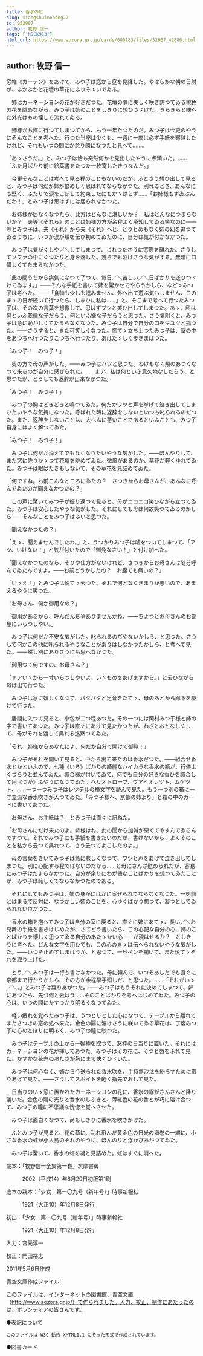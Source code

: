```yaml
---
title: 香水の虹
slug: xiangshuinohong27
id: 052907
author: 牧野 信一
tags: ["NDCK913"]
html_url: https://www.aozora.gr.jp/cards/000183/files/52907_42880.html
---
```


## author: 牧野 信一

窓帷《カーテン》をあけて、みつ子は窓から庭を見降した。やはらかな朝の日射が、ふかぶかと花壇の草花にふりそゝいでゐる。

　姉はカーネーシヨンの花が好きだつた。花壇の隅に美しく咲き誇つてゐる桃色の花を眺めながら、みつ子は姉のことをしきりに想ひつゞけた。きらきらと映へた外光はもの懐しく流れてゐる。

　姉様がお嫁に行つてしまつてから、もう一年たつたのだ。みつ子は今更のやうにそんなことを考へた。行つた当座は少くも、一週に一度は必ず手紙を寄越したけれど、それもいつの間にか怠り勝になつたと見へて……。

「あゝさうだ。」と、みつ子は恰も突然何かを見出したやうに点頭いた。……「ふた月ばかり前に絵葉書をたつた一枚寄したきりなんだ。」

　今更そんなことは考へて見る程のこともないのだが、ふとさう想ひ出して見ると、みつ子は何だか姉が恨めしく思はれてならなかつた。別れるとき、あんなにも堅く、ふたりで涙をこぼして約束したにもかゝはらず……「お姉様もずゐぶんだわ！」とみつ子は思はずには居られなかつた。

　お姉様が居なくなつたら、此方はどんなに淋しいか？　私はどんなにつまらないか？　夫等《それら》のことは姉様の方が余程よく承知してゐる筈なのに――等とみつ子は、夫《それ》から夫《それ》へと、とりとめもなく姉の幻を追つてゐるうちに、いつか涙が頬を伝ひ初めてゐたのに、自分は気が付かなかつた。

　みつ子は気がくしや／＼してしまつて、じれつたさうに窓際を離れた。さうしてソファの中にぐつたりと身を落した。幾らでも泣けさうな気がする。無暗に口惜しくてたまらなかつた。

「此の間うちから病気になつて了つて、毎日／＼苦しい／＼日ばかりを送りつゞけてゐます。」――そんな手紙を書いて姉を驚かせてやらうかしら、などゝみつ子は考へた。――「食物も少しも進みません、外へ出て遊ぶ気もしません、このまゝの日が続いて行つたら、しまひに私は……」と、そこまで考へて行つたみつ子は、その次の言葉を想像して、思はずプツと笑ひ出してしまつた。あゝ、私は何といふ我儘な子だらう、何といふ嫌な子だらうと思つた。さう気附くと、みつ子は急に恥かしくてたまらなくなつた。みつ子は自分で自分の口をギユツと抓つた。――さうすると、また可笑しくなつた。慌てゝ立ち上つたみつ子は、室の中をあつちへ行つたりこつちへ行つたり、あはたゞしく歩きまはつた。

「みつ子！　みつ子！」

　奥の方で母の声がした。――みつ子はハツと思つた。わけもなく頬のあつくなつて来るのが自分に感ぜられた。……まア、私は何といふ意久地なしだらう、と思つたが、どうしても返辞が出来なかつた。

「みつ子！　みつ子！」

　みつ子の胸はどきどきと鳴つてゐた。何だかワツと声を挙げて泣き出してしまひたいやうな気持になつた。呼ばれた時に返辞をしないといつも叱られるのだつた。また、返辞をしないことは、大へんに悪いことであるといふことも、みつ子自身にはよく解つてゐた。

「みつ子！　みつ子！」

　みつ子は何だか消えてでもなくなりたいやうな気がした。――ぼんやりして、また窓に凭りかゝつて花壇を眺めてゐた。微風があるのか、草花が軽くゆれてゐた。みつ子は眼ばたきもしないで、その草花を見詰めてゐた。

「何ですね。お前こんなところにゐたの？　さつきからお母さんが、あんなに呼んでゐたのが聞えなかつたの？」

　この声に驚いてみつ子が振り返つて見ると、母がニコニコ笑ひながら立つてゐた。みつ子は安心したやうな気がした。それにしても母は何故笑つてゐるのかしら――そんなことをみつ子はふいと思つた。

「聞えなかつたの？」

「えゝ、聞えませんでしたわ。」と、うつかりみつ子は嘘をついてしまつて、「アツ、いけない！」と気が付いたので「御免なさい！」と付け加へた。

「聞えなかつたのなら、そりや仕方がないけれど、さつきからお母さんは随分呼んでゐたんですよ。――お前どうかしたの？　お腹でも痛いの？」

「いゝえ！」とみつ子は慌てゝ云つた。それで何となくきまりが悪いので、あまえるやうに笑つた。

「お母さん、何か御用なの？」

「御用があるから、呼んだんぢやありませんかね。――ちよつとお母さんのお部屋にいらつしやい。」

　みつ子は何だか不安な気がした。叱られるのぢやないかしら、と思つた。さうして何かこの他に叱られるやうなことがありはしなかつたかしら、と考へて見た。――然し別にありさうにも思へなかつた。

「御用つて何ですの、お母さん？」

「まアいゝから一寸いらつしやいよ。いゝものをあげますから。」と云ひながら母は出て行つた。

　みつ子は急に嬉しくなつて、パタパタと足音をたてゝ、母のあとから廊下を駆けて行つた。

　居間に入つて見ると、小包が二つ程あつた。その一つには岡村みつ子様と姉の字で書いてあつた。みつ子は直ぐにあけて見たかつたが、わざとおとなしくして、母がそれを渡して呉れる迄黙つてゐた。

「それ、姉様からあなたによ、何だか自分で開けて御覧！」

　みつ子がそれを開いて見ると、中から出て来たのは香水だつた。――組合せ香水とかといふので、七種《いろ》ばかりの綺麗なハイカラな香水の瓶が、行儀よくづらりと並んでゐた。調合器が付いてゐて、何でも自分の好きな香ひを調合して用《つか》ふやうになつてゐた。ヘリオトロープ、ヴアイオレツト、ムゲツト、……一つ一つみつ子はレツテルの横文字を読んで見た。もう一つ別の箱に一寸立派な香水吹きが入つてゐた。「みつ子様へ、京都の姉より」と箱の中のカードに書いてあつた。

「お母さん、お手紙は？」とみつ子は直ぐに訊ねた。

「お母さんにだけ来たのよ。姉様はね、此の聞から加減が悪くてやすんでゐるんですつて。それでみつ子にも手紙を書きたいのだが、書けないから、よくそのことを私から云つて呉れつて、さう云つてよこしたのよ。」

　母の言葉をきいてみつ子は急に悲しくなつて、ワツと声をあげて泣き出してしまつた。別に心配する程ではないのだから……と母にさんざ慰められたが、容易にみつ子はだまらなかつた。自分が余りにわが儘なことばかりを想つてゐたことが、みつ子は恥しくてならなかつたのである。

　それにしてもみつ子は、姉の身がにはかに案ぜられてならなくなつた。一刻前とはまるで反対に、なつかしい姉のことを、心ゆくばかり想つて、凝つとしてゐられない位だつた。

　香水の箱を抱へてみつ子は自分の室に戻ると、直ぐに姉にあてゝ、長い／＼お見舞の手紙を書きはじめたが、さてどう書いたら、この心配な自分の心、姉のことばかりを懐しく思つてゐる自分のあたゝかい心――が現はせるか？　としきりに考へた。どんな文字を用ひても、この心のまゝは伝へられないやうな気がした。――いつそ止めてしまはうか、と思つて、一旦ペンを擱いて、また慌てゝそれを取り上げた。

　とう／＼みつ子は一行も書けなかつた。母に頼んで、いつそあしたでも直ぐに京都まで行かうかしら、その方が余程早手廻しだ、と思つた。……「それがいゝ／＼。」とみつ子は躍りあがつた。――みつ子はもうそれに決めてしまつて、姉にあつたら、先づ何と云はう……そのことばかりを考へはじめてゐた。みつ子の心は、いつの間にかすつかり明るくなつてゐた。

　軽い疲れを覚へたみつ子は、うつとりとした心になつて、テーブルから離れてまたさつきの窓の処へ来た。金色の陽に溶けさうに咲いてゐる草花は、丁度みつ子の心のとほりに明るく、みつ子の瞳に映つた。

　みつ子はテーブルの上から一輪挿を取つて、窓枠の日当りに置いた。それにはカーネーシヨンの花が挿してあつた。みつ子はその花に、そつと唇をふれて見た。かすかな花弁の冷たさが胸にまで快くひゞいた。

　みつ子は何心なく、姉から今送られた香水吹を、手持無沙汰を紛らすために取りあげて見た。――さうしてスポイトを軽く指先でおして見た。

　日当りのいゝ窓に置かれたカーネーシヨンの花に、香水の霧がさんさんと降り灑いだ。金色の陽の光りと香水のしぶきと、薄紅色の花の香とが巧に溶け合つて、みつ子の瞳に不思議な恍惚を覚へさせた。



　みつ子は面白くなつて、尚もしきりに香水を吹きかけた。

　ふとみつ子が見ると、花の蔭に、乱れ飛んだ黄金色の日光の渦巻の一端に、小さな香水の虹が小人島のそれのやうに、ほんのりと浮かびあがつてゐた。

　みつ子は驚いて、香水の虹を凝と見詰めた。虹はすぐに消へた。













底本：「牧野信一全集第一巻」筑摩書房

　　　2002（平成14）年8月20日初版第1刷

底本の親本：「少女　第一〇九号（新年号）」時事新報社

　　　1921（大正10）年12月8日発行

初出：「少女　第一〇九号（新年号）」時事新報社

　　　1921（大正10）年12月8日発行

入力：宮元淳一

校正：門田裕志

2011年5月6日作成

青空文庫作成ファイル：

このファイルは、インターネットの図書館、青空文庫（http://www.aozora.gr.jp/）で作られました。入力、校正、制作にあたったのは、ボランティアの皆さんです。











●表記について


	このファイルは W3C 勧告 XHTML1.1 にそった形式で作成されています。







●図書カード